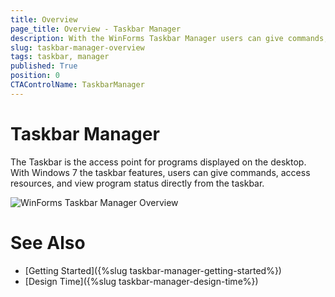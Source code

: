 ```yaml
---
title: Overview
page_title: Overview - Taskbar Manager
description: With the WinForms Taskbar Manager users can give commands, access resources, and view program status directly from the taskbar.  
slug: taskbar-manager-overview
tags: taskbar, manager
published: True
position: 0 
CTAControlName: TaskbarManager
---
```


# Taskbar Manager

The Taskbar is the access point for programs displayed on the desktop. With Windows 7 the taskbar features, users can give commands, access resources, and view program status directly from the taskbar. 
 

![WinForms Taskbar Manager Overview](images/taskbar-manager-overview001.png) 

 
 

# See Also

* [Getting Started]({%slug taskbar-manager-getting-started%})
* [Design Time]({%slug taskbar-manager-design-time%}) 
 
        
